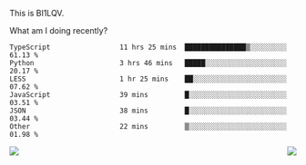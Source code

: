This is BI1LQV.

What am I doing recently?

<!--START_SECTION:waka-->

```text
TypeScript                 11 hrs 25 mins  ███████████████▒░░░░░░░░░   61.13 %
Python                     3 hrs 46 mins   █████░░░░░░░░░░░░░░░░░░░░   20.17 %
LESS                       1 hr 25 mins    ██░░░░░░░░░░░░░░░░░░░░░░░   07.62 %
JavaScript                 39 mins         █░░░░░░░░░░░░░░░░░░░░░░░░   03.51 %
JSON                       38 mins         █░░░░░░░░░░░░░░░░░░░░░░░░   03.44 %
Other                      22 mins         ▒░░░░░░░░░░░░░░░░░░░░░░░░   01.98 %
```

<!--END_SECTION:waka-->
<img align="right" src="https://github-readme-stats.vercel.app/api?username=bi1lqv&show_icons=true&count_private=true">

<img src="https://metrics.lecoq.io/bi1lqv?template=classic&base.activity=0&base.community=0&base.repositories=0&base.metadata=0&isocalendar=1&base=header%2C%20activity%2C%20community%2C%20repositories%2C%20metadata&base.indepth=false&base.hireable=false&isocalendar=false&isocalendar.duration=full-year&config.timezone=Asia%2FShanghai">

